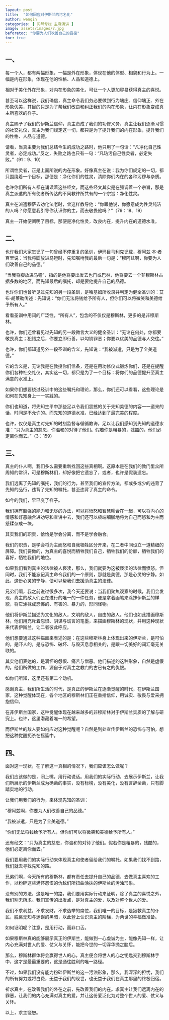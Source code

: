 ```yaml
---
layout: post
title:  "如何回应对伊斯兰的污名化"
author: wenqin
categories: [ 问琴专栏 主麻演讲 ]
image: assets/images/7.jpg
beforetoc: "你要为人们改善自己的品德"
toc: true
---
```


## 一、

每一个人，都有两幅形象，一幅是外在形象，体现在他的体型、相貌和行为上。一幅是内在形象，体现在他的性格、人品和道德上。

相对于美化外在形象，对内在形象的美化，可让一个人更加容易获得真主的喜悦。

甚至可以这样说，我们确信，真主命令我们务必要做到行为端庄、信仰端正、外在形象优美，其目的只是为了帮我们改良和纠正我们的内在形象，让内在形象变成真主所喜欢的样子。

真主赐予了我们的伊斯兰信仰，真主责成了我们的功修义务，真主让我们逐渐习惯的社交礼仪，真主为我们规定这一切，都只是为了提升我们的内在形象，提升我们的性格、人品与道德。

请看，当真主要为我们总结今生的成功之路时，他只用了一句话：“凡净化自己性灵者，必定成功。”反之，失败之路也只有一句：“凡玷污自己性灵者，必定失败。”（91：9、10）

所谓性灵者，正是上面所说的内在形象。好像真主在说：我为你们规定的一切，都只围绕着一个目标，那便是：净化你们的性灵，清除你们内在的各种污秽与杂质。

也许你们所有人都在诵读着这些经文，而这些经文其实是在强调着一个宗旨，那是真主派遣的所有使者所传达的不同教律所共有的一个宗旨：净化性灵。

真主在派遣穆萨去劝化法老时，曾这样教导他：“你跟他说，你愿意成为性灵纯洁的人吗？你愿意我引导你认识你的主，而去敬畏他吗？”（79：18、19）

真主一开始便阐明了目标，那便是净化性灵，改良内在，提升内在的道德水准。

## 二、

也许我们大家忘记了一句曾经不停重复的圣训，伊玛目马利克记载，穆阿兹·本·者百里说：当我将脚放进马镫时，先知嘱咐我的最后一句是：“穆阿兹啊，你要为人们改善自己的品德。”

“当我将脚放进马镫”，指的是他将要出发去也门或巴林，他将要去一个非穆斯林占据多数的地区，而先知最后的嘱托，却是要他提升自己的品德。

也许你们也曾听见过先知的另一段圣训，是哈基姆所收录并判定为健全圣训的：艾布·胡莱勒传述：先知说：“你们无法将钱给予所有人，但你们可以将微笑和美德给予所有人。”

看看圣训中用词的广泛性，“所有人”，包含的不仅仅是穆斯林，更多的是非穆斯林。

也许，你们还曾看见过先知的另一段微言大义的健全圣训：“无论在何处，你都要敬畏真主；犯错之后，你要立即行善，以勾销罪恶；你要以优美的品德与人交往。”

也许，你们都知道另外一段圣训的含义，先知说：“我被派遣，只是为了全美道德。”

它的含义是，无论我是在教授你们信条，还是在用功修仪式锻炼你们，还是在提醒你们各种社交礼仪，其实这一切，都只是为了一个目标：将你们的品德提升至真主满意的水准上。

如果你们想要绕过经训中的这些嘱托和理论，那么，你们还可以看看，这些理论是如何在先知身上一一实践的。

你们也知道，将先知生平中那些足以令我们震撼的关于先知美德的内容一一道来的话，时间是不允许的。而先知的道德水准，已经达到了最完美的程度。

也许，仅仅是真主对先知的时刻监督与循循教诲，足以让我们感知到先知的道德水准：“只为真主的慈恩，你温和的对待了他们。假若你是粗暴的，残酷的，他们必定离你而去。”（3：159）

## 三、

真主的仆人啊，我们多么需要重新找回这些真相啊。这原本是在我们的教门里众所周知的常识，可是穆斯林们，却好像把它遗忘了，或者，也许是假装遗忘。

我们远离了先知的嘱托，我们的行为，甚至我们的宣传方法，都或多或少的违背了先知的品行，违背了先知的嘱托，甚至违背了真主的命令。

如今的我们，早已变了样子。

我们拥有超强的能力和无尽的办法，可以将愤怒和智慧糅合在一起，可以将内心的情感和好恶融合进劝导和宣讲中去，我们还可以极端细腻地将为自己而怒和为主而怒糅杂成一块。

其实我们的职责，恰恰是学会分离，而不是学会融合。

我们的职责，是学会将为主而怒和自我牺牲区分开来，在二者中间设立一道精细的屏障。我们要做的，为真主的喜悦而牺牲我们自己，牺牲我们的份额，牺牲我们的喜好，牺牲我们的地位。

如果我们看到真主的法律被人亵渎，那么，我们就要为这被亵渎的法律而愤怒。但同时，我们不能忘记真主命令我们的一个原则，那就是美德，那是心灵的宁静。如此，这份心灵的宁静，便可以帮我们去援助真主的法律。

兄弟们啊，我之前说过很多次，我今天还要说：当我们聚焦观察的时候，我们会发现，真主的敌人们正在进行的唯一的一件任务，便是拿着画笔来涂抹伊斯兰的样貌，将它涂抹成恐怖的、有害的、暴力的，形同怪物。

他们将伊斯兰描述为文化的敌人，文明的敌人，自由的敌人。他们也如此描画穆斯林，他们用充斥着怨恨、阴谋与谎言的笔墨，来描画穆斯林的现状，并用这种现状来代表伊斯兰，让二者彼此呼应。

他们想要通过这种描画来表述的是：在这些穆斯林身上体现出来的伊斯兰，是可怕的，是吓人的，是与恐怖、破坏、与毁灭息息相关的，是跟一切美好的词汇毫无关联的。

其实他们表达的，是满怀的怨恨、痛苦与憎恶。他们描述的这种形象，自然是虚假的。他们所做的工作，源自于对真主之教门的古已有之的仇恨。

如你们所知，这里还有第二个动机。

感谢真主，我们所生活的时代，是真正的伊斯兰在逐渐觉醒的时代，在伊斯兰国家，这种觉醒体现在，各个地区的穆斯林们正在重拾信仰，用诚实、敬畏与爱来拥抱信仰。

在非伊斯兰国家，这种觉醒体现在越来越多的非穆斯林对于伊斯兰实质的了解与研究上。也许，这里潜藏着唯一的希望。

而伊斯兰的敌人要如何应对这种觉醒呢？自然是到处宣传伊斯兰的恐怖与可怕，想把这种觉醒扼杀在摇篮中。

## 四、

面对这一现状，在了解这一真相的情况下，我们应该怎么做呢？

我们应该做的是，闭上嘴，用行动说话。用我们的实际行动，去展示伊斯兰，让我们所展示的伊斯兰成为确凿的事实，没有标榜，没有美化，没有言辞凿凿，只有脚踏实地的行动。

让我们用我们的行为，来体现先知的圣训：

“穆阿兹啊，你要为人们改善自己的品德。”

“我被派遣，只是为了全美道德。”

“你们无法将钱给予所有人，但你们可以将微笑和美德给予所有人。”

还有经文：“只为真主的慈恩，你温和的对待了他们。假若你是粗暴的，残酷的，他们必定离你而去。”

我们要用我们的实际行动来体现真主和使者留给我们的嘱托。如果我们找不到路，我们就去寻找先知的路。

兄弟们啊，今天所有的穆斯林，都有责任去提升自己的品德，去做真主喜欢的工作，以粉碎这些满怀怨恨的仇敌们所扭曲涂抹的伊斯兰的污浊形象。

没有别的方法，这是唯一的路，我们要用实际行动来证明，除了真主的喜悦之外，我们别无所求。我们宣传的出发点，是对真主的爱，以及对整个世人的爱。

我们不求利益，不求发财，不求选举的席位，我们唯一的目标，是拯救真主的仆民，脱离无知与迷误的黑暗，以此登上认识真主的阶梯，为两世的幸福做准备。

如何证明呢？注意，是用行动，而非口舌。

如果穆斯林真的能够展示真正的伊斯兰，能做到一心虔诚为主，能像先知一样，让内心充满对世人的爱、仗义与关怀，能把今世的一切浮华抛之脑后。

那么，穆斯林群体将会赢得世人的心，真主便会将世人的心之钥匙交到穆斯林手中，这才是最最重要的，这是通往胜利的唯一路径。

不过，如果我们没有能力粉碎伊斯兰的这一污浊形象，那么，我深深的担忧，我们的所有努力或将白费，无益于我们的现世，也无益于我们在真主那里的终极归宿。

祈求真主，在改善我们的外在之前，先改善我们的内在。求真主让我们远离内在的罪恶，让我们的内心充满对真主的爱，并让这份爱泛化为对整个世人的爱、仗义与关怀。

以上，求主饶恕。

